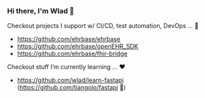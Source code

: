 ### Hi there, I'm Wlad 👋

Checkout projects I support w/ CI/CD, test automation, DevOps ... :floppy_disk:
- https://github.com/ehrbase/ehrbase
- https://github.com/ehrbase/openEHR_SDK
- https://github.com/ehrbase/fhir-bridge

Checkout stuff I’m currently learning ... :heart:
- https://github.com/wlad/learn-fastapi (https://github.com/tiangolo/fastapi :rocket:)

<!--
**wlad/wlad** is a ✨ _special_ ✨ repository because its `README.md` (this file) appears on your GitHub profile.

Here are some ideas to get you started:

- 🔭 I’m currently working on ...
- 🌱 I’m currently learning ...
- 👯 I’m looking to collaborate on ...
- 🤔 I’m looking for help with ...
- 💬 Ask me about ...
- 📫 How to reach me: ...
- 😄 Pronouns: ...
- ⚡ Fun fact: ...
-->
